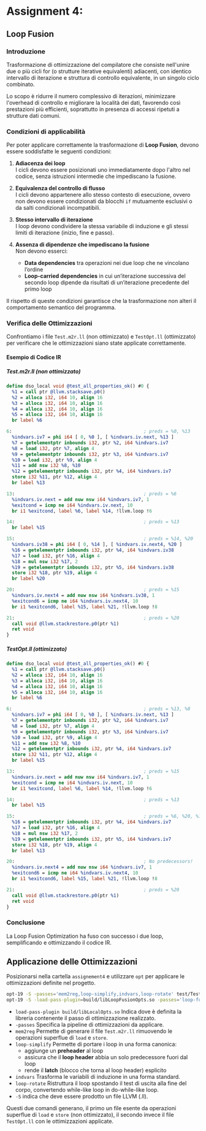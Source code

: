 # Assignment 4: 

## Loop Fusion
### Introduzione
Trasformazione di ottimizzazione del compilatore che consiste nell'unire due o più cicli for (o strutture iterative equivalenti) adiacenti, con identico intervallo di iterazione e struttura di controllo equivalente, in un singolo ciclo combinato.

Lo scopo è ridurre il numero complessivo di iterazioni, minimizzare l'overhead di controllo e migliorare la località dei dati, favorendo così prestazioni più efficienti, soprattutto in presenza di accessi ripetuti a strutture dati comuni.

### Condizioni di applicabilità
Per poter applicare correttamente la trasformazione di **Loop Fusion**, devono essere soddisfatte le seguenti condizioni:  

1. **Adiacenza dei loop**  
   I cicli devono essere posizionati uno immediatamente dopo l'altro nel codice, senza istruzioni intermedie che impediscano la fusione.

2. **Equivalenza del controllo di flusso**  
   I cicli devono appartenere allo stesso contesto di esecuzione, ovvero non devono essere condizionati da blocchi `if` mutuamente esclusivi o da salti condizionali incompatibili.

3. **Stesso intervallo di iterazione**  
   I loop devono condividere la stessa variabile di induzione e gli stessi limiti di iterazione (inizio, fine e passo).

4. **Assenza di dipendenze che impediscano la fusione**  
   Non devono esserci:
   - **Data dependencies** tra operazioni nei due loop che ne vincolano l’ordine
   - **Loop-carried dependencies** in cui un’iterazione successiva del secondo loop dipende da risultati di un’iterazione precedente del primo loop

Il rispetto di queste condizioni garantisce che la trasformazione non alteri il comportamento semantico del programma.  

### Verifica delle Ottimizzazioni
Confrontiamo i file `Test.m2r.ll` (non ottimizzato) e `TestOpt.ll` (ottimizzato) per verificare che le ottimizzazioni siano state applicate correttamente.

#### Esempio di Codice IR
##### Test.m2r.ll (non ottimizzato)
```llvm
define dso_local void @test_all_properties_ok() #0 {
  %1 = call ptr @llvm.stacksave.p0()
  %2 = alloca i32, i64 10, align 16
  %3 = alloca i32, i64 10, align 16
  %4 = alloca i32, i64 10, align 16
  %5 = alloca i32, i64 10, align 16
  br label %6

6:                                                ; preds = %0, %13
  %indvars.iv7 = phi i64 [ 0, %0 ], [ %indvars.iv.next, %13 ]
  %7 = getelementptr inbounds i32, ptr %2, i64 %indvars.iv7
  %8 = load i32, ptr %7, align 4
  %9 = getelementptr inbounds i32, ptr %3, i64 %indvars.iv7
  %10 = load i32, ptr %9, align 4
  %11 = add nsw i32 %8, %10
  %12 = getelementptr inbounds i32, ptr %4, i64 %indvars.iv7
  store i32 %11, ptr %12, align 4
  br label %13

13:                                               ; preds = %6
  %indvars.iv.next = add nuw nsw i64 %indvars.iv7, 1
  %exitcond = icmp ne i64 %indvars.iv.next, 10
  br i1 %exitcond, label %6, label %14, !llvm.loop !6

14:                                               ; preds = %13
  br label %15

15:                                               ; preds = %14, %20
  %indvars.iv38 = phi i64 [ 0, %14 ], [ %indvars.iv.next4, %20 ]
  %16 = getelementptr inbounds i32, ptr %4, i64 %indvars.iv38
  %17 = load i32, ptr %16, align 4
  %18 = mul nsw i32 %17, 2
  %19 = getelementptr inbounds i32, ptr %5, i64 %indvars.iv38
  store i32 %18, ptr %19, align 4
  br label %20

20:                                               ; preds = %15
  %indvars.iv.next4 = add nuw nsw i64 %indvars.iv38, 1
  %exitcond6 = icmp ne i64 %indvars.iv.next4, 10
  br i1 %exitcond6, label %15, label %21, !llvm.loop !8

21:                                               ; preds = %20
  call void @llvm.stackrestore.p0(ptr %1)
  ret void
}
```

##### TestOpt.ll (ottimizzato)
```llvm
define dso_local void @test_all_properties_ok() #0 {
  %1 = call ptr @llvm.stacksave.p0()
  %2 = alloca i32, i64 10, align 16
  %3 = alloca i32, i64 10, align 16
  %4 = alloca i32, i64 10, align 16
  %5 = alloca i32, i64 10, align 16
  br label %6

6:                                                ; preds = %13, %0
  %indvars.iv7 = phi i64 [ 0, %0 ], [ %indvars.iv.next, %13 ]
  %7 = getelementptr inbounds i32, ptr %2, i64 %indvars.iv7
  %8 = load i32, ptr %7, align 4
  %9 = getelementptr inbounds i32, ptr %3, i64 %indvars.iv7
  %10 = load i32, ptr %9, align 4
  %11 = add nsw i32 %8, %10
  %12 = getelementptr inbounds i32, ptr %4, i64 %indvars.iv7
  store i32 %11, ptr %12, align 4
  br label %15

13:                                               ; preds = %15
  %indvars.iv.next = add nuw nsw i64 %indvars.iv7, 1
  %exitcond = icmp ne i64 %indvars.iv.next, 10
  br i1 %exitcond, label %6, label %14, !llvm.loop !6

14:                                               ; preds = %13
  br label %15

15:                                               ; preds = %6, %20, %14
  %16 = getelementptr inbounds i32, ptr %4, i64 %indvars.iv7
  %17 = load i32, ptr %16, align 4
  %18 = mul nsw i32 %17, 2
  %19 = getelementptr inbounds i32, ptr %5, i64 %indvars.iv7
  store i32 %18, ptr %19, align 4
  br label %13

20:                                               ; No predecessors!
  %indvars.iv.next4 = add nuw nsw i64 %indvars.iv7, 1
  %exitcond6 = icmp ne i64 %indvars.iv.next4, 10
  br i1 %exitcond6, label %15, label %21, !llvm.loop !8

21:                                               ; preds = %20
  call void @llvm.stackrestore.p0(ptr %1)
  ret void
}
```

### Conclusione
La Loop Fusion Optimization ha fuso con successo i due loop, semplificando e ottimizzando il codice IR.

## **Applicazione delle Ottimizzazioni**
Posizionarsi nella cartella `assignement4` e utilizzare `opt` per applicare le ottimizzazioni definite nel progetto.

```sh
opt-19 -S -passes='mem2reg,loop-simplify,indvars,loop-rotate' test/Test.ll -o test/Test.m2r.ll
opt-19 -S -load-pass-plugin=build/libLoopFusionOpts.so -passes='loop-fusion-opts' test/Test.m2r.ll -o test/TestOpt.ll
```
- `load-pass-plugin build/libLocalOpts.so` Indica dove è definita la libreria contenente il passo di ottimizzazione realizzato.
- `-passes` Specifica la pipeline di ottimizzazioni da applicare.
- `mem2reg` Permette di generare il file `Test.m2r.ll` rimuovendo le operazioni superflue di `load` e `store`.
- `loop-simplify` Permette di portare i loop in una forma canonica:
    - aggiunge un **preheader** al loop
    - assicura che il **loop header** abbia un solo predecessore fuori dal loop
    - rende il **latch** (blocco che torna al loop header) esplicito
- `indvars` Trasforma le variabili di induzione in una forma standard.
- `loop-rotate` Ristruttura il loop spostando il test di uscita alla fine del corpo, convertendo while-like loop in do-while-like loop.
- `-S` indica che deve essere prodotto un file LLVM (.ll).

Questi due comandi generano, il primo un file esente da operazioni superflue di `load` e `store` (non ottimizzato), il secondo invece il file `TestOpt.ll` con le ottimizzazioni applicate.